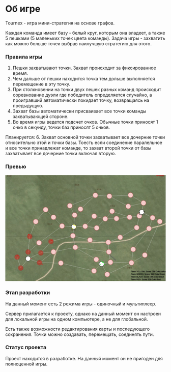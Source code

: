 # Об игре
Tournex - игра мини-стратегия на основе графов.

Каждая команда имеет базу - белый круг, которым она владеет, а также 5 пешками (5 маленьких точек цвета команды). Задача игры - захватить как можно больше точек выбрав наилучшую стратегию для этого.

### Правила игры
1. Пешки захватывают точки. Захват происходит за фиксированное время.
2. Чем дальше от пешки находится точка тем дольше выполняется перемещение в эту точку.
3. При столкновении на точки двух пешек разных команд происходит соревнование дуэли где победитель определяется случайно, а проигравший автоматически покидает точку, возвращаясь на предыдущую.
4. Захват базы автоматически присваивает все точки команды захватывающей стороне. 
5. Во время игры ведется подсчет очков. Обычные точки приносят 1 очко в секунду, точки баз приносят 5 очков. 

Планируется:
6. Захват основной точки захватывает все дочерние точки относительно этой и точки базы. Тоесть если соединение паралельное и все точки принадлежат команде, то захват второй точки от базы захватывает все дочерние точки включая вторую. 

### Превью
<img src="img/1.jpg" alt="drawing"/> 

### Этап разработки
На данный момент есть 2 режима игры - одиночный и мультиплеер. 

Сервер прилагается к проекту, однако на данный момент он настроен для локальной игры на одном компьютере, а не для глобальной.

Есть также возможности редактирования карты и последующего сохранения. Точки можно создавать, перемещать, соединять пути.


### Статус проекта
Проект находится в разработке. На данный момент он не пригоден для полноценной игры.